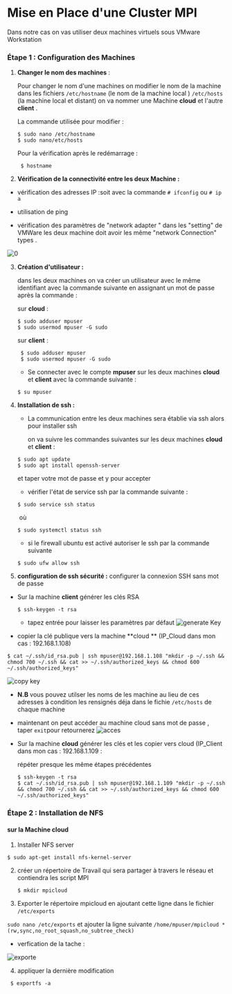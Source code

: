 # Mise en Place d'une Cluster MPI

Dans notre cas on vas utiliser deux machines virtuels  sous VMware Workstation 



### Étape 1 : Configuration des Machines 

1. **Changer le nom des machines**  :

   Pour changer le nom d'une machines on modifier le nom de la machine dans les fichiers `/etc/hostname` (le nom de la machine local ) `/etc/hosts` (la machine local et distant) on va nommer une Machine **cloud** et l'autre **client** .

   La commande utilisée pour modifier  :

    ``` shell
    $ sudo nano /etc/hostname
    $ sudo nano/etc/hosts
    ```

   Pour la vérification après le redémarrage :

   ``` shell
    $ hostname
   ```
 2. **Vérification de la connectivité entre les deux Machine :**

   - vérification des adresses IP :soit avec la commande `# ifconfig` ou `# ip a`

   - utilisation de ping 

   - vérification des paramètres de "network adapter " dans les "setting" de VMWare les deux machine doit avoir les même "network Connection" types .
 
 
![0](https://user-images.githubusercontent.com/54450458/115442808-bf729280-a212-11eb-8bd9-a54865f51581.png)


 3. **Création d'utilisateur :**

      dans les deux machines on va créer un utilisateur avec le même identifiant  avec la commande suivante en assignant un mot de passe après la commande :

      sur  **cloud** :

      ``` shell
      $ sudo adduser mpuser
      $ sudo usermod mpuser -G sudo
      ```
      sur **client** :

     ``` shell
      $ sudo adduser mpuser
      $ sudo usermod mpuser -G sudo
     ```
    * Se connecter avec le compte **mpuser** sur les deux machines **cloud** et **client** avec la commande suivante : 
    ``` 
    $ su mpuser
    ```
 
4. **Installation de ssh :**

      - La communication entre les deux machines sera établie via ssh alors pour installer ssh 

        on va suivre les commandes suivantes sur les deux machines **cloud** et **client** :

      ```shell
      $ sudo apt update
      $ sudo apt install openssh-server
      ```

      et taper votre mot de passe et y pour accepter 

      - vérifier l'état de service ssh par la commande suivante :

      ```shell
      $ sudo service ssh status
      ```

      ​	où 

      ```shell
      $ sudo systemctl status ssh
      ```

      - si le firewall ubuntu est activé autoriser le ssh par la commande suivante 

      ```shell
      $ sudo ufw allow ssh
      ```
5. **configuration de ssh sécurité :** configurer la connexion SSH sans mot de passe

- Sur la machine **client** générer les clés RSA 

  ```shell
  $ ssh-keygen -t rsa
  ```
  - tapez entrée pour laisser les paramètres par défaut
 ![generate Key](https://user-images.githubusercontent.com/54450458/115446977-3cecd180-a218-11eb-81c6-76b3dcb951e0.PNG)

 - copier la clé publique vers la machine **cloud ** (IP_Cloud dans mon cas : 192.168.1.108)

  ```shell
  $ cat ~/.ssh/id_rsa.pub | ssh mpuser@192.168.1.108 "mkdir -p ~/.ssh && chmod 700 ~/.ssh && cat >> ~/.ssh/authorized_keys && chmod 600 ~/.ssh/authorized_keys"
  ```
![copy key](https://user-images.githubusercontent.com/54450458/115446987-40805880-a218-11eb-9ca6-2eddc963a1b0.PNG)

 - **N.B** vous pouvez utilser les noms de les machine au lieu de ces adresses à condition les rensignés déja dans le fichie `/etc/hosts` de chaque machine
- maintenant on peut accéder au machine cloud sans mot de passe , taper `exit`pour retournerez 
   ![acces](https://user-images.githubusercontent.com/54450458/115447490-dc11c900-a218-11eb-92f7-47529874b3be.PNG)




- Sur la machine **cloud** générer les clés et les copier vers cloud (IP_Client dans mon cas : 192.168.1.109 :

  répéter presque les même étapes précédentes 

  ```shell
  $ ssh-keygen -t rsa
  $ cat ~/.ssh/id_rsa.pub | ssh mpuser@192.168.1.109 "mkdir -p ~/.ssh && chmod 700 ~/.ssh && cat >> ~/.ssh/authorized_keys && chmod 600 ~/.ssh/authorized_keys"
  ```
### Étape 2 : Installation de NFS
#### sur la Machine cloud
1. Installer NFS server
  ```shell
  $ sudo apt-get install nfs-kernel-server
  ```
2. créer un répertoire de Travail qui sera partager à travers le réseau et contiendra les script MPI 
    ```shell
   $ mkdir mpicloud
    ```
3. Exporter le répertoire mpicloud en ajoutant cette ligne dans le fichier `/etc/exports`

``` sudo nano /etc/exports ```
et ajouter la ligne suivante `/home/mpuser/mpicloud *(rw,sync,no_root_squash,no_subtree_check)`
- verfication de la tache :

![exporte](https://user-images.githubusercontent.com/54450458/115458380-eedeca80-a225-11eb-8fac-79647de4c930.png)

4. appliquer  la dernière modification 
```
 $ exportfs -a
```
